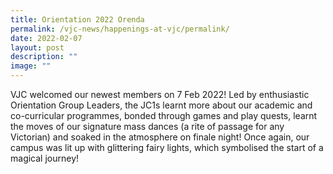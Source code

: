 ```yaml
---
title: Orientation 2022 Orenda
permalink: /vjc-news/happenings-at-vjc/permalink/
date: 2022-02-07
layout: post
description: ""
image: ""
---
```

VJC welcomed our newest members on 7 Feb 2022! Led by enthusiastic Orientation Group Leaders, the JC1s learnt more about our academic and co-curricular programmes, bonded through games and play quests, learnt the moves of our signature mass dances (a rite of passage for any Victorian) and soaked in the atmosphere on finale night! Once again, our campus was lit up with glittering fairy lights, which symbolised the start of a magical journey!